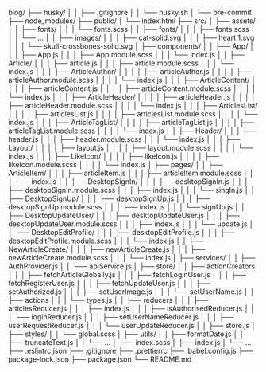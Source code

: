 blog/
├── husky/
│ │ ├── .gitignore
│ │ └── husky.sh
│ └── pre-commit
├── node_modules/
├── public/
│ └── index.html
├── src/
│ ├── assets/
│ │ ├── fonts/
│ │ │ └── fonts.scss
│ │ ├── fonts/
│ │ │ ├── fonts.scss
│ │ │ └── ...
│ │ ├── images/
│ │ │ ├── cat-solid.svg
│ │ │ ├── heart 1.svg
│ │ │ └── skull-crossbones-solid.svg
│ ├── components/
│ │ ├── App/
│ │ │ ├── App.js
│ │ │ ├── App.module.scss
│ │ │ └── index.js
│ │ ├── Article/
│ │ │ ├── article.js
│ │ │ ├── article.module.scss
│ │ │ └── index.js
│ │ │ ├── ArticleAuthor/
│ │ │ │ ├── articleAuthor.js
│ │ │ │ ├── articleAuthor.module.scss
│ │ │ │ └── index.js
│ │ │ ├── ArticleContent/
│ │ │ │ ├── articleContent.js
│ │ │ │ ├── articleContent.module.scss
│ │ │ │ └── index.js
│ │ │ ├── ArticleHeader/
│ │ │ │ ├── articleHeader.js
│ │ │ │ ├── articleHeader.module.scss
│ │ │ │ └── index.js
│ │ │ ├── ArticlesList/
│ │ │ │ ├── articlesList.js
│ │ │ │ ├── articlesList.module.scss
│ │ │ │ └── index.js
│ │ │ ├── ArticleTagList/
│ │ │ │ ├── articleTagList.js
│ │ │ │ ├── articleTagList.module.scss
│ │ │ │ └── index.js
│ │ ├── Header/
│ │ │ ├── header.js
│ │ │ ├── header.module.scss
│ │ │ └── index.js
│ │ │ ├── Layout/
│ │ │ │ ├── layout.js
│ │ │ │ ├── layout.module.scss
│ │ │ │ └── index.js
│ │ │ ├── LikeIcon/
│ │ │ │ ├── likeIcon.js
│ │ │ │ ├── likeIcon.module.scss
│ │ │ │ └── index.js
│ ├── pages/
│ │ ├── ArticleItem/
│ │ │ ├── articleItem.js
│ │ │ ├── articleItem.module.scss
│ │ │ └── index.js
│ │ ├── DesktopSignIn/
│ │ │ ├── desktopSignIn.js
│ │ │ ├── desktopSignIn.module.scss
│ │ │ ├── index.js
│ │ │ └── singIn.js
│ │ ├── DesktopSignUp/
│ │ │ ├── desktopSignUp.js
│ │ │ ├── desktopSignUp.module.scss
│ │ │ ├── index.js
│ │ │ └── signUp.js
│ │ ├── DesktopUpdateUser/
│ │ │ ├── desktopUpdateUser.js
│ │ │ ├── desktopUpdateUser.module.scss
│ │ │ ├── index.js
│ │ │ └── update.js
│ │ ├── DesktopEditProfile/
│ │ │ ├── desktopEditProfile.js
│ │ │ ├── desktopEditProfile.module.scss
│ │ │ └── index.js
│ │ ├── NewArticleCreate/
│ │ │ ├── newArticleCreate.js
│ │ │ ├── newArticleCreate.module.scss
│ │ │ └── index.js
│ ├── services/
│ │ ├── AuthProvider.js
│ │ └── apiService.js
│ ├── store/
│ │ ├── actionCreators
│ │ │ ├── fetchArticleGlobally.js
│ │ │ ├── fetchLoginUser.js
│ │ │ ├── fetchRegisterUser.js
│ │ │ ├── fetchUpdateUser.js
│ │ │ ├── setAuthorized.js
│ │ │ ├── setUserImage.js
│ │ │ └── setUserName.js
│ │ ├── actions
│ │ │ └── types.js
│ │ ├── reducers
│ │ │ ├── articlesReducer.js
│ │ │ ├── index.js
│ │ │ ├── isAuthorisedReducer.js
│ │ │ ├── loginReducer.js
│ │ │ ├── setUserNameReducer.js
│ │ │ ├── userRequestReducer.js
│ │ │ └── userUpdateReducer.js
│ │ ├── store.js
│ ├── styles/
│ │ └── global.scss
│ ├── utils/
│ │ ├── formatDate.js
│ │ ├── truncateText.js
│ │ └── ...
│ ├── index.scss
│ ├── index.js
│ └── ...
├── .eslintrc.json
├── .gitignore
├── .prettierrc
├── .babel.config.js
├── package-lock.json
├── package.json
└── README.md
